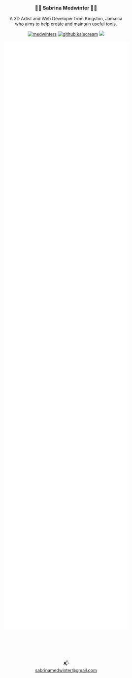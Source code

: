 <h3 align="center"> 🤟🏽 Sabrina Medwinter 🤟🏽</h3>
<p align="center">A 3D Artist and Web Developer from Kingston, Jamaica<br> who aims to help create and maintain useful tools.</p>
<p align="center"> 
           <a href="https://twitter.com/KaleCream" target="blank"><img src="https://img.shields.io/twitter/follow/kalecream?logo=twitter&style=for-the-badge" alt="medwinters" /></a> 
           <a href="https://github.com/KaleCream" target="blank"><img src="https://img.shields.io/github/followers/kalecream?color=green&label=follow%20%40kalecream&logo=github&style=for-the-badge" alt="github:kalecream" /></a>
           <a href="https://www.linkedin.com/in/medwinter/"><img src="https://img.shields.io/badge/LinkedIn-0077B5?style=for-the-badge&logo=linkedin&logoColor=white"></a>
</p>
<p align="center">
            <img src="/github-metrics.svg" alt="Metrics" width="80%">
</p>

<br><br><br> 
<p align="center"> <br>📬<br><a href="mailto:sabrinamedwinter@gmail.com">sabrinamedwinter@gmail.com</a></p>    
<br>
